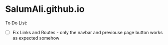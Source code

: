 # SalumAli.github.io

To Do List:

- [ ] Fix Links and Routes - only the navbar and previouse page button works as expected somehow
